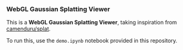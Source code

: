 ### WebGL Gaussian Splatting Viewer

This is a **WebGL Gaussian Splatting Viewer**, taking inspiration from  
[camenduru/splat](https://github.com/camenduru/splat?tab=readme-ov-file).

To run this, use the `demo.ipynb` notebook provided in this repository.

